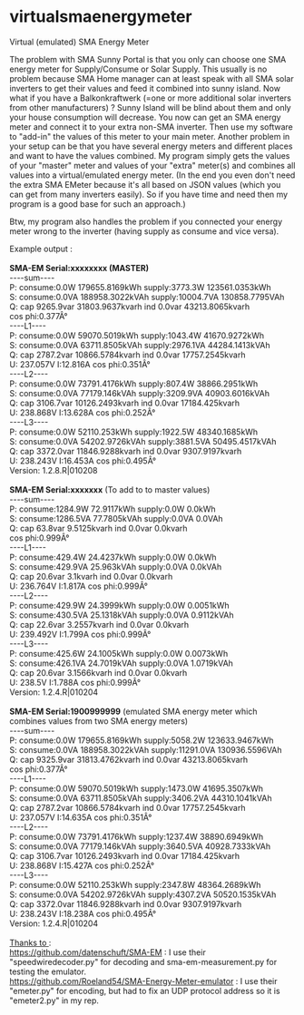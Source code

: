 # virtualsmaenergymeter
Virtual (emulated) SMA Energy Meter

The problem with SMA Sunny Portal is that you only can choose one SMA energy meter for Supply/Consume or Solar Supply.
This usually is no problem because SMA Home manager can at least speak with all SMA solar inverters to get their values and feed it combined into sunny island.
Now what if you have a Balkonkraftwerk (=one or more additional solar inverters from other manufacturers) ? Sunny Island will be blind about them and only your house consumption will decrease.
You now can get an SMA energy meter and connect it to your extra non-SMA inverter. Then use my software to "add-in" the values of this meter to your main meter.
Another problem in your setup can be that you have several energy meters and different places and want to have the values combined.
My program simply gets the values of your "master" meter and values of your "extra" meter(s) and combines all values into a virtual/emulated energy meter.
(In the end you even don't need the extra SMA EMeter because it's all based on JSON values (which you can get from many inverters easily). So if you have time and need then my program is a good base for such an approach.)

Btw, my program also handles the problem if you connected your energy meter wrong to the inverter (having supply as consume and vice versa).

Example output :<br>
<br>
<b>SMA-EM Serial:xxxxxxxx (MASTER)</b><br>
----sum----<br>
P: consume:0.0W 179655.8169kWh supply:3773.3W 123561.0353kWh<br>
S: consume:0.0VA 188958.3022kVAh supply:10004.7VA 130858.7795VAh<br>
Q: cap 9265.9var 31803.9637kvarh ind 0.0var 43213.8065kvarh<br>
cos phi:0.377Â°<br>
----L1----<br>
P: consume:0.0W 59070.5019kWh supply:1043.4W 41670.9272kWh<br>
S: consume:0.0VA 63711.8505kVAh supply:2976.1VA 44284.1413kVAh<br>
Q: cap 2787.2var 10866.5784kvarh ind 0.0var 17757.2545kvarh<br>
U: 237.057V I:12.816A cos phi:0.351Â°<br>
----L2----<br>
P: consume:0.0W 73791.4176kWh supply:807.4W 38866.2951kWh<br>
S: consume:0.0VA 77179.146kVAh supply:3209.9VA 40903.6016kVAh<br>
Q: cap 3106.7var 10126.2493kvarh ind 0.0var 17184.425kvarh<br>
U: 238.868V I:13.628A cos phi:0.252Â°<br>
----L3----<br>
P: consume:0.0W 52110.253kWh supply:1922.5W 48340.1685kWh<br>
S: consume:0.0VA 54202.9726kVAh supply:3881.5VA 50495.4517kVAh<br>
Q: cap 3372.0var 11846.9288kvarh ind 0.0var 9307.9197kvarh<br>
U: 238.243V I:16.453A cos phi:0.495Â°<br>
Version: 1.2.8.R|010208<br>
<br>
<b>SMA-EM Serial:xxxxxxx</b> (To add to to master values)<br>
----sum----<br>
P: consume:1284.9W 72.9117kWh supply:0.0W 0.0kWh<br>
S: consume:1286.5VA 77.7805kVAh supply:0.0VA 0.0VAh<br>
Q: cap 63.8var 9.5125kvarh ind 0.0var 0.0kvarh<br>
cos phi:0.999Â°<br>
----L1----<br>
P: consume:429.4W 24.4237kWh supply:0.0W 0.0kWh<br>
S: consume:429.9VA 25.963kVAh supply:0.0VA 0.0kVAh<br>
Q: cap 20.6var 3.1kvarh ind 0.0var 0.0kvarh<br>
U: 236.764V I:1.817A cos phi:0.999Â°<br>
----L2----<br>
P: consume:429.9W 24.3999kWh supply:0.0W 0.0051kWh<br>
S: consume:430.5VA 25.1318kVAh supply:0.0VA 0.9112kVAh<br>
Q: cap 22.6var 3.2557kvarh ind 0.0var 0.0kvarh<br>
U: 239.492V I:1.799A cos phi:0.999Â°<br>
----L3----<br>
P: consume:425.6W 24.1005kWh supply:0.0W 0.0073kWh<br>
S: consume:426.1VA 24.7019kVAh supply:0.0VA 1.0719kVAh<br>
Q: cap 20.6var 3.1566kvarh ind 0.0var 0.0kvarh<br>
U: 238.5V I:1.788A cos phi:0.999Â°<br>
Version: 1.2.4.R|010204<br>
<br>
<b>SMA-EM Serial:1900999999</b> (emulated SMA energy meter which combines values from two SMA energy meters)<br>
----sum----<br>
P: consume:0.0W 179655.8169kWh supply:5058.2W 123633.9467kWh<br>
S: consume:0.0VA 188958.3022kVAh supply:11291.0VA 130936.5596VAh<br>
Q: cap 9325.9var 31813.4762kvarh ind 0.0var 43213.8065kvarh<br>
cos phi:0.377Â°<br>
----L1----<br>
P: consume:0.0W 59070.5019kWh supply:1473.0W 41695.3507kWh<br>
S: consume:0.0VA 63711.8505kVAh supply:3406.2VA 44310.1041kVAh<br>
Q: cap 2787.2var 10866.5784kvarh ind 0.0var 17757.2545kvarh<br>
U: 237.057V I:14.635A cos phi:0.351Â°<br>
----L2----<br>
P: consume:0.0W 73791.4176kWh supply:1237.4W 38890.6949kWh<br>
S: consume:0.0VA 77179.146kVAh supply:3640.5VA 40928.7333kVAh<br>
Q: cap 3106.7var 10126.2493kvarh ind 0.0var 17184.425kvarh<br>
U: 238.868V I:15.427A cos phi:0.252Â°<br>
----L3----<br>
P: consume:0.0W 52110.253kWh supply:2347.8W 48364.2689kWh<br>
S: consume:0.0VA 54202.9726kVAh supply:4307.2VA 50520.1535kVAh<br>
Q: cap 3372.0var 11846.9288kvarh ind 0.0var 9307.9197kvarh<br>
U: 238.243V I:18.238A cos phi:0.495Â°<br>
Version: 1.2.4.R|010204<br>
<br>
<u>Thanks to </u>:<br>
https://github.com/datenschuft/SMA-EM : I use their "speedwiredecoder.py" for decoding and sma-em-measurement.py for testing the emulator.<br>
https://github.com/Roeland54/SMA-Energy-Meter-emulator : I use their "emeter.py" for encoding, but had to fix an UDP protocol address so it is "emeter2.py" in my rep.<br>
